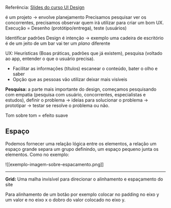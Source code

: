 Referência: [Slides do curso UI Design](https://www.origamid.com/slide/ui-design-para-iniciantes/)

é um projeto -> envolve planejamento
Precisamos pesquisar ver os concorrentes, precisamos observar quem irá utilizar para criar um bom UX.
Execução = Desenho (protótipo/entrega), teste (usuários)

Identificar padrões
Design é intenção -> exemplo uma cadeira de escritório é de um jeito de um bar vai ter um *plano* diferente

UX: Heurísticas (Boas práticas, padrões que já existem), pesquisa (voltado ao app, entender o que o usuário precisa).
- Facilitar as informações (títulos) escanear o conteúdo, bater o olho e saber
- Opção que as pessoas vão utilizar deixar mais visíveis

**Pesquisa:** a parte mais importante do design, começamos pesquisando com empatia (pesquisa com usuário, concorrentes, especialistas e estudos), definir o problema -> ideias para solucionar o problema -> prototipar -> testar se resolve o problema ou não.

Tom sobre tom = efeito suave

## Espaço
Podemos fornecer uma relação lógica entre os elementos, a relação um espaço grande separa um grupo definindo, um espaço pequeno junta os elementos. Como no exemplo:

![[exemplo-imagem-sobre-espacamento.png]]

---

**Grid:** Uma malha invisível para direcionar o alinhamento e espaçamento do site

Para alinhamento de um botão por exemplo colocar no padding no eixo y um valor e no eixo x o dobro do valor colocado no eixo y.
